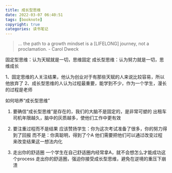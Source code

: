 ```yaml
---
title: 成长型思维
date: 2022-03-07 06:40:51
tags: [booknote]
copyright: true
categories: 读书笔记
---
```


> ... the path to a growth mindset is a [LIFELONG] journey, not a proclamation. - Carol Dweck

固定型思维：认为天赋就是一切，思维固定
成长型思维：认为努力就是一切，思维成长

1、固定思维的人关注结果，他认为创业对于有那些天赋的人来说比较容易，所以他放弃了
2、成长型思维的人认为过程最重要，能学到不少，作为一个学生，漫长的过程是老师



如何培养“成长型思维”

1. 要确信“成长型思维”是存在的，我们的大脑不是固定的，是非常可塑的
   出租车司机年限越久，脑中的灰质越多，使他们工作中更有效

2. 要注重过程而不是结果
   应该赞扬学生：你为这次考试准备了很多，你的努力得到了回报
   而不是：你真聪明，得到了个A
   他们需要把他们可以通过改变过程 来改变结果这一想法内化

3. 走出你的舒适圈
   一个学生在自己舒适圈内经常拿A，就不会想怎么才能成功这个process
   走出你的舒适圈，强迫你接受成长型思维，避免在逆境的重压下崩溃

